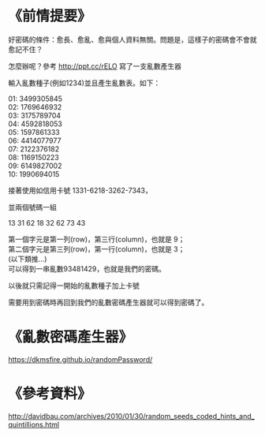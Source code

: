 # 《前情提要》
好密碼的條件：愈長、愈亂、愈與個人資料無關。問題是，這樣子的密碼會不會就愈記不住？

怎麼辦呢？參考 http://ppt.cc/rELO 寫了一支亂數產生器

輸入亂數種子(例如1234)並且產生亂數表。如下：

01: 3499305845 <br>
02: 1769646932 <br>
03: 3175789704 <br>
04: 4592818053 <br>
05: 1597861333 <br>
06: 4414077977 <br>
07: 2122376182 <br>
08: 1169150223 <br>
09: 6149827002 <br>
10: 1990694015 <br>

接著使用如信用卡號 1331-6218-3262-7343，  

並兩個號碼一組  

13 31 62 18 32 62 73 43

第一個字元是第一列(row)，第三行(column)，也就是 9； <br>
第二個字元是第三列(row)，第一行(column)，也就是 3； <br>
(以下類推...) <br>
可以得到一串亂數93481429，也就是我們的密碼。

以後就只需記得一開始的亂數種子加上卡號  

需要用到密碼時再回到我們的亂數密碼產生器就可以得到密碼了。  

# 《亂數密碼產生器》
https://dkmsfire.github.io/randomPassword/  

# 《參考資料》
http://davidbau.com/archives/2010/01/30/random_seeds_coded_hints_and_quintillions.html

